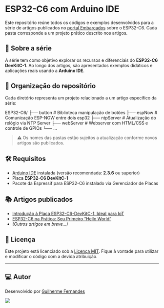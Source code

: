 # ESP32-C6 com Arduino IDE

Este repositório reúne todos os códigos e exemplos desenvolvidos para a série de artigos publicados no [portal Embarcados](https://www.embarcados.com.br/) sobre o ESP32-C6. Cada pasta corresponde a um projeto prático descrito nos artigos.

## 🚀 Sobre a série

A série tem como objetivo explorar os recursos e diferenciais do **ESP32-C6 DevKitC-1**. Ao longo dos artigos, são apresentados exemplos didáticos e aplicações reais usando a **Arduino IDE**.

## 📂 Organização do repositório

Cada diretório representa um projeto relacionado a um artigo específico da série:

ESP32-C6/
├── button # Biblioteca manipulação de botões
├── espNow # Comunicação ESP-NOW entre dois esp32
├── ntpServer # Atualização do relógio via NTP Server
├── webServer # Webserver com HTML/CSS e controle de GPIOs
└── ...

> ⚠️ Os nomes das pastas estão sujeitos a atualização conforme novos artigos são publicados.

## 🛠️ Requisitos

- [Arduino IDE](https://www.arduino.cc/en/software) instalada (versão recomendada: **2.3.6** ou superior)
- Placa **ESP32-C6 DevKitC-1**
- Pacote da Espressif para ESP32-C6 instalado via Gerenciador de Placas

## 📚 Artigos publicados

- [Introdução à Placa ESP32-C6-DevKitC-1: Ideal para IoT](https://embarcados.com.br/introducao-a-placa-esp32-c6-devkitc-1-ideal-para-iot/)
- [ESP32-C6 na Prática: Seu Primeiro “Hello World”](https://embarcados.com.br/esp32-c6-na-pratica-seu-primeiro-hello-world/)
- _(Outros artigos em breve...)_

## 📜 Licença

Este projeto está licenciado sob a [Licença MIT](LICENSE). Fique à vontade para utilizar e modificar o código com a devida atribuição.

---

## 💻 Autor

Desenvolvido por [Guilherme Fernandes](https://github.com/guilhermefernandesk)

<a href="https://www.linkedin.com/in/iguilherme" target="_blank"><img src="https://img.shields.io/badge/-LinkedIn-%230077B5?style=for-the-badge&logo=linkedin&logoColor=white" target="_blank"></a>
